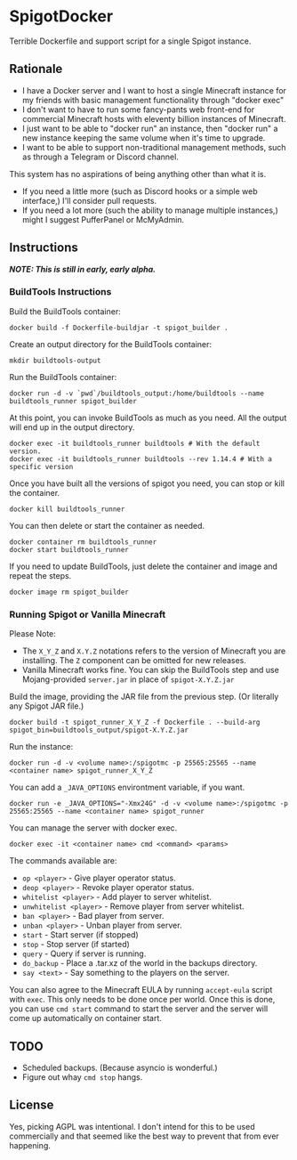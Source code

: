 # SpigotDocker
Terrible Dockerfile and support script for a single Spigot instance.

## Rationale
* I have a Docker server and I want to host a single Minecraft instance for my friends with basic management functionality through "docker exec"
* I don't want to have to run some fancy-pants web front-end for commercial Minecraft hosts with eleventy billion instances of Minecraft.
* I just want to be able to "docker run" an instance, then "docker run" a new instance keeping the same volume when it's time to upgrade.
* I want to be able to support non-traditional management methods, such as through a Telegram or Discord channel.

This system has no aspirations of being anything other than what it is.
* If you need a little more (such as Discord hooks or a simple web interface,) I'll consider pull requests.
* If you need a lot more (such the ability to manage multiple instances,) might I suggest PufferPanel or McMyAdmin.

## Instructions

***NOTE: This is still in early, early alpha.***

### BuildTools Instructions

Build the BuildTools container:

	docker build -f Dockerfile-buildjar -t spigot_builder .

Create an output directory for the BuildTools container:

	mkdir buildtools-output

Run the BuildTools container:

	docker run -d -v `pwd`/buildtools_output:/home/buildtools --name buildtools_runner spigot_builder

At this point, you can invoke BuildTools as much as you need. All the output will end up in the output directory.

	docker exec -it buildtools_runner buildtools # With the default version.
	docker exec -it buildtools_runner buildtools --rev 1.14.4 # With a specific version

Once you have built all the versions of spigot you need, you can stop or kill the container.

	docker kill buildtools_runner

You can then delete or start the container as needed.

	docker container rm buildtools_runner
	docker start buildtools_runner

If you need to update BuildTools, just delete the container and image and repeat the steps.

	docker image rm spigot_builder

### Running Spigot or Vanilla Minecraft

Please Note:

* The ``X_Y_Z`` and ``X.Y.Z`` notations refers to the version of Minecraft you are installing. The ``Z`` component can be omitted for new releases.
* Vanilla Minecraft works fine. You can skip the BuildTools step and use Mojang-provided ``server.jar`` in place of ``spigot-X.Y.Z.jar``

Build the image, providing the JAR file from the previous step. (Or literally any Spigot JAR file.)

	docker build -t spigot_runner_X_Y_Z -f Dockerfile . --build-arg spigot_bin=buildtools_output/spigot-X.Y.Z.jar

Run the instance:

	docker run -d -v <volume name>:/spigotmc -p 25565:25565 --name <container name> spigot_runner_X_Y_Z

You can add a `_JAVA_OPTIONS` environtment variable, if you want.

	docker run -e _JAVA_OPTIONS="-Xmx24G" -d -v <volume name>:/spigotmc -p 25565:25565 --name <container name> spigot_runner

You can manage the server with docker exec.

	docker exec -it <container name> cmd <command> <params>

The commands available are:

* `op <player>` - Give player operator status.
* `deop <player>` - Revoke player operator status.
* `whitelist <player>` - Add player to server whitelist.
* `unwhitelist <player>` - Remove player from server whitelist.
* `ban <player>` - Bad player from server.
* `unban <player>` - Unban player from server.
* `start` - Start server (if stopped)
* `stop` - Stop server (if started)
* `query` - Query if server is running.
* `do_backup` - Place a .tar.xz of the world in the backups directory.
* `say <text>` - Say something to the players on the server.

You can also agree to the Minecraft EULA by running `accept-eula` script with `exec`. This only needs to be done once per world. Once this is done, you can use `cmd start` command to start the server and the server will come up automatically on container start.

## TODO
* Scheduled backups. (Because asyncio is wonderful.)
* Figure out whay `cmd stop` hangs.

## License
Yes, picking AGPL was intentional. I don't intend for this to be used commercially and that seemed like the best way to prevent that from ever happening.

